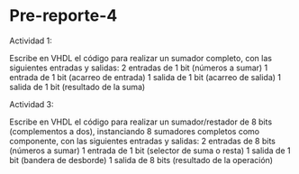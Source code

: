 # Pre-reporte-4

Actividad 1:

Escribe en VHDL el código para realizar un sumador completo, con las siguientes entradas y salidas:
2 entradas de 1 bit (números a sumar)
1 entrada de 1 bit (acarreo de entrada)
1 salida de 1 bit (acarreo de salida)
1 salida de 1 bit (resultado de la suma)

Actividad 3: 

Escribe en VHDL el código para realizar un sumador/restador de 8 bits (complementos a dos), instanciando 8 sumadores completos como componente, con las siguientes entradas y salidas:
2 entradas de 8 bits (números a sumar)
1 entrada de 1 bit (selector de suma o resta)
1 salida de 1 bit (bandera de desborde)
1 salida de 8 bits (resultado de la operación)
